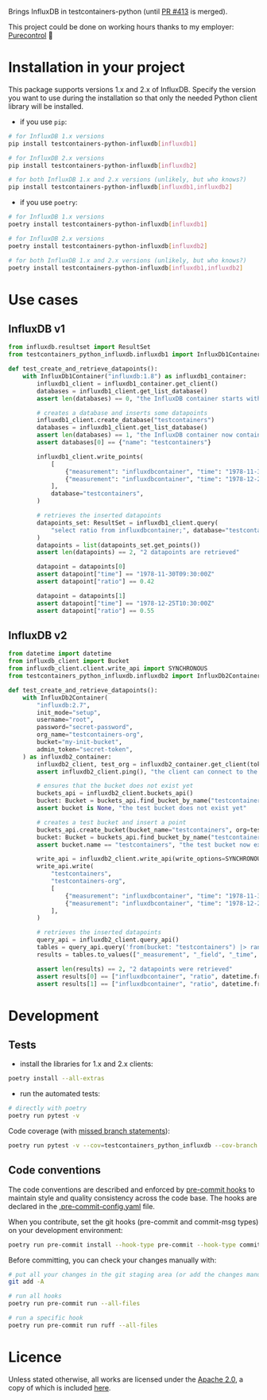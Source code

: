 Brings InfluxDB in testcontainers-python (until [PR #413](https://github.com/testcontainers/testcontainers-python/pull/413) is merged).

This project could be done on working hours thanks to my employer: [Purecontrol](https://www.purecontrol.com/) 🙏

# Installation in your project

This package supports versions 1.x and 2.x of InfluxDB.
Specify the version you want to use during the installation so that only the needed Python client library will be installed.

- if you use `pip`:

```sh
# for InfluxDB 1.x versions
pip install testcontainers-python-influxdb[influxdb1]

# for InfluxDB 2.x versions
pip install testcontainers-python-influxdb[influxdb2]

# for both InfluxDB 1.x and 2.x versions (unlikely, but who knows?)
pip install testcontainers-python-influxdb[influxdb1,influxdb2]
```

- if you use `poetry`:

```sh
# for InfluxDB 1.x versions
poetry install testcontainers-python-influxdb[influxdb1]

# for InfluxDB 2.x versions
poetry install testcontainers-python-influxdb[influxdb2]

# for both InfluxDB 1.x and 2.x versions (unlikely, but who knows?)
poetry install testcontainers-python-influxdb[influxdb1,influxdb2]
```
# Use cases

## InfluxDB v1

```python
from influxdb.resultset import ResultSet
from testcontainers_python_influxdb.influxdb1 import InfluxDb1Container

def test_create_and_retrieve_datapoints():
    with InfluxDb1Container("influxdb:1.8") as influxdb1_container:
        influxdb1_client = influxdb1_container.get_client()
        databases = influxdb1_client.get_list_database()
        assert len(databases) == 0, "the InfluxDB container starts with no database at all"

        # creates a database and inserts some datapoints
        influxdb1_client.create_database("testcontainers")
        databases = influxdb1_client.get_list_database()
        assert len(databases) == 1, "the InfluxDB container now contains one database"
        assert databases[0] == {"name": "testcontainers"}

        influxdb1_client.write_points(
            [
                {"measurement": "influxdbcontainer", "time": "1978-11-30T09:30:00Z", "fields": {"ratio": 0.42}},
                {"measurement": "influxdbcontainer", "time": "1978-12-25T10:30:00Z", "fields": {"ratio": 0.55}},
            ],
            database="testcontainers",
        )

        # retrieves the inserted datapoints
        datapoints_set: ResultSet = influxdb1_client.query(
            "select ratio from influxdbcontainer;", database="testcontainers"
        )
        datapoints = list(datapoints_set.get_points())
        assert len(datapoints) == 2, "2 datapoints are retrieved"

        datapoint = datapoints[0]
        assert datapoint["time"] == "1978-11-30T09:30:00Z"
        assert datapoint["ratio"] == 0.42

        datapoint = datapoints[1]
        assert datapoint["time"] == "1978-12-25T10:30:00Z"
        assert datapoint["ratio"] == 0.55
```

## InfluxDB v2

```python
from datetime import datetime
from influxdb_client import Bucket
from influxdb_client.client.write_api import SYNCHRONOUS
from testcontainers_python_influxdb.influxdb2 import InfluxDb2Container

def test_create_and_retrieve_datapoints():
    with InfluxDb2Container(
        "influxdb:2.7",
        init_mode="setup",
        username="root",
        password="secret-password",
        org_name="testcontainers-org",
        bucket="my-init-bucket",
        admin_token="secret-token",
    ) as influxdb2_container:
        influxdb2_client, test_org = influxdb2_container.get_client(token="secret-token", org_name="testcontainers-org")
        assert influxdb2_client.ping(), "the client can connect to the InfluxDB instance"

        # ensures that the bucket does not exist yet
        buckets_api = influxdb2_client.buckets_api()
        bucket: Bucket = buckets_api.find_bucket_by_name("testcontainers")
        assert bucket is None, "the test bucket does not exist yet"

        # creates a test bucket and insert a point
        buckets_api.create_bucket(bucket_name="testcontainers", org=test_org)
        bucket: Bucket = buckets_api.find_bucket_by_name("testcontainers")
        assert bucket.name == "testcontainers", "the test bucket now exists"

        write_api = influxdb2_client.write_api(write_options=SYNCHRONOUS)
        write_api.write(
            "testcontainers",
            "testcontainers-org",
            [
                {"measurement": "influxdbcontainer", "time": "1978-11-30T09:30:00Z", "fields": {"ratio": 0.42}},
                {"measurement": "influxdbcontainer", "time": "1978-12-25T10:30:00Z", "fields": {"ratio": 0.55}},
            ],
        )

        # retrieves the inserted datapoints
        query_api = influxdb2_client.query_api()
        tables = query_api.query('from(bucket: "testcontainers") |> range(start: 1978-11-01T22:00:00Z)', org=test_org)
        results = tables.to_values(["_measurement", "_field", "_time", "_value"])

        assert len(results) == 2, "2 datapoints were retrieved"
        assert results[0] == ["influxdbcontainer", "ratio", datetime.fromisoformat("1978-11-30T09:30:00+00:00"), 0.42]
        assert results[1] == ["influxdbcontainer", "ratio", datetime.fromisoformat("1978-12-25T10:30:00+00:00"), 0.55]
```

# Development

## Tests

- install the libraries for 1.x and 2.x clients:

```sh
poetry install --all-extras
```

- run the automated tests:

```sh
# directly with poetry
poetry run pytest -v
```

Code coverage (with [missed branch statements](https://pytest-cov.readthedocs.io/en/latest/config.html?highlight=--cov-branch)):

```sh
poetry run pytest -v --cov=testcontainers_python_influxdb --cov-branch --cov-report term-missing --cov-fail-under 94
```

## Code conventions

The code conventions are described and enforced by [pre-commit hooks](https://pre-commit.com/hooks.html) to maintain style and quality consistency across the code base.
The hooks are declared in the [.pre-commit-config.yaml](.pre-commit-config.yaml) file.

When you contribute, set the git hooks (pre-commit and commit-msg types) on your development environment:

```sh
poetry run pre-commit install --hook-type pre-commit --hook-type commit-msg
```

Before committing, you can check your changes manually with:

```sh
# put all your changes in the git staging area (or add the changes manually and skip this)
git add -A

# run all hooks
poetry run pre-commit run --all-files

# run a specific hook
poetry run pre-commit run ruff --all-files
```

# Licence

Unless stated otherwise, all works are licensed under the [Apache 2.0](https://spdx.org/licenses/Apache-2.0.html), a copy of which is included [here](LICENSE).
